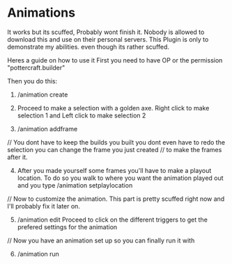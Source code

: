 # Animations
It works but its scuffed, Probably wont finish it.
Nobody is allowed to download this and use on their personal servers.
This Plugin is only to demonstrate my abilities.
even though its rather scuffed.

Heres a guide on how to use it
First you need to have OP
or the permission "pottercraft.builder"

Then you do this:
1. /animation create <name>

2. Proceed to make a selection with a golden axe. Right click to make selection 1 and Left click to make selection 2

3. /animation addframe <name>

// You dont have to keep the builds you built you dont even have to redo the selection you can change the frame you just created
// to make the frames after it.

4. After you made yourself some frames you'll have to make a playout location. To do so you walk to where you want the animation
played out and you type /animation setplaylocation <name>

// Now to customize the animation. This part is pretty scuffed right now and I'll probably fix it later on.

5. /animation edit <name>
Proceed to click on the different triggers to get the prefered settings for the animation

// Now you have an animation set up so you can finally run it with

6. /animation run <name>
